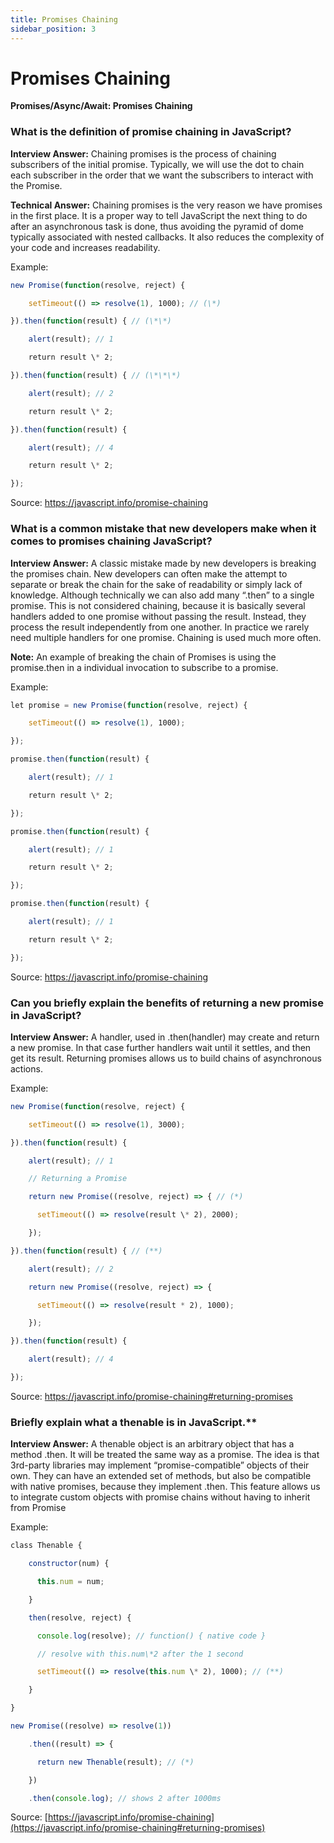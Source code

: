 ```yaml
---
title: Promises Chaining
sidebar_position: 3
---
```


# Promises Chaining

**Promises/Async/Await: Promises Chaining**

<head>
  <title>Promises Chaining - JavaScript Interview Questions & Answers</title>
  <meta charSet="utf-8" />
</head>

### What is the definition of promise chaining in JavaScript?

**Interview Answer:** Chaining promises is the process of chaining subscribers of the initial promise. Typically, we will use the dot to chain each subscriber in the order that we want the subscribers to interact with the Promise.

**Technical Answer:** Chaining promises is the very reason we have promises in the first place. It is a proper way to tell JavaScript the next thing to do after an asynchronous task is done, thus avoiding the pyramid of dome typically associated with nested callbacks. It also reduces the complexity of your code and increases readability.

Example:

```js
new Promise(function(resolve, reject) {

    setTimeout(() => resolve(1), 1000); // (\*)

}).then(function(result) { // (\*\*)

    alert(result); // 1

    return result \* 2;

}).then(function(result) { // (\*\*\*)

    alert(result); // 2

    return result \* 2;

}).then(function(result) {

    alert(result); // 4

    return result \* 2;

});
```

Source: <https://javascript.info/promise-chaining>

### What is a common mistake that new developers make when it comes to promises chaining JavaScript?

**Interview Answer:** A classic mistake made by new developers is breaking the promises chain. New developers can often make the attempt to separate or break the chain for the sake of readability or simply lack of knowledge. Although technically we can also add many “.then” to a single promise. This is not considered chaining, because it is basically several handlers added to one promise without passing the result. Instead, they process the result independently from one another. In practice we rarely need multiple handlers for one promise. Chaining is used much more often.

**Note:** An example of breaking the chain of Promises is using the promise.then in a individual invocation to subscribe to a promise.

Example:

```js
let promise = new Promise(function(resolve, reject) {

    setTimeout(() => resolve(1), 1000);

});

promise.then(function(result) {

    alert(result); // 1

    return result \* 2;

});

promise.then(function(result) {

    alert(result); // 1

    return result \* 2;

});

promise.then(function(result) {

    alert(result); // 1

    return result \* 2;

});
```

Source: <https://javascript.info/promise-chaining>

### Can you briefly explain the benefits of returning a new promise in JavaScript?

**Interview Answer:** A handler, used in .then(handler) may create and return a new promise. In that case further handlers wait until it settles, and then get its result. Returning promises allows us to build chains of asynchronous actions.

Example:

```js
new Promise(function(resolve, reject) {

    setTimeout(() => resolve(1), 3000);

}).then(function(result) {

    alert(result); // 1

    // Returning a Promise

    return new Promise((resolve, reject) => { // (*)

      setTimeout(() => resolve(result \* 2), 2000);

    });

}).then(function(result) { // (**)

    alert(result); // 2

    return new Promise((resolve, reject) => {

      setTimeout(() => resolve(result * 2), 1000);

    });

}).then(function(result) {

    alert(result); // 4

});
```

Source: <https://javascript.info/promise-chaining#returning-promises>

### Briefly explain what a thenable is in JavaScript.\*\*

**Interview Answer:** A thenable object is an arbitrary object that has a method .then. It will be treated the same way as a promise. The idea is that 3rd-party libraries may implement “promise-compatible” objects of their own. They can have an extended set of methods, but also be compatible with native promises, because they implement .then. This feature allows us to integrate custom objects with promise chains without having to inherit from Promise

Example:

```js
class Thenable {

    constructor(num) {

      this.num = num;

    }

    then(resolve, reject) {

      console.log(resolve); // function() { native code }

      // resolve with this.num\*2 after the 1 second

      setTimeout(() => resolve(this.num \* 2), 1000); // (**)

    }

}

new Promise((resolve) => resolve(1))

    .then((result) => {

      return new Thenable(result); // (*)

    })

    .then(console.log); // shows 2 after 1000ms
```

Source: [https://javascript.info/promise-chaining](https://javascript.info/promise-chaining#returning-promises)
